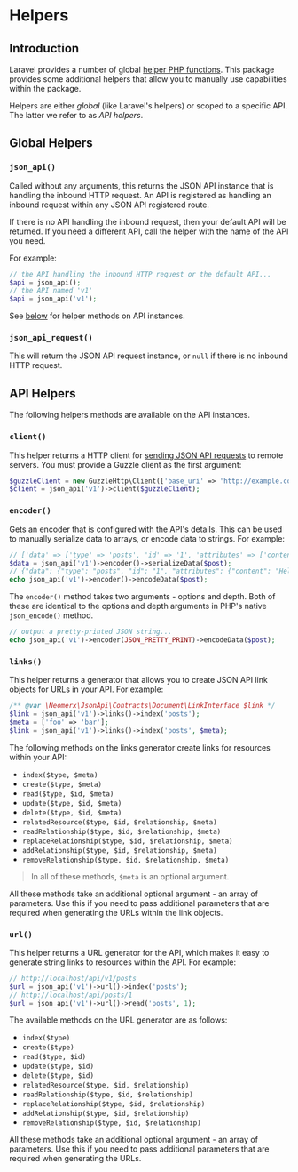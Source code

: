 # Helpers

## Introduction

Laravel provides a number of global [helper PHP functions](https://laravel.com/docs/helpers). This package
provides some additional helpers that allow you to manually use capabilities within the package.

Helpers are either *global* (like Laravel's helpers) or scoped to a specific API. The latter we refer to as 
*API helpers*.

## Global Helpers

### `json_api()`

Called without any arguments, this returns the JSON API instance that is handling the inbound HTTP request.
An API is registered as handling an inbound request within any JSON API registered route.

If there is no API handling the inbound request, then your default API will be returned. If you need a
different API, call the helper with the name of the API you need.

For example:

```php
// the API handling the inbound HTTP request or the default API...
$api = json_api();
// the API named 'v1'
$api = json_api('v1');
```

See [below](#api-helpers) for helper methods on API instances.

### `json_api_request()`

This will return the JSON API request instance, or `null` if there is no inbound HTTP request.

## API Helpers

The following helpers methods are available on the API instances.

### `client()`

This helper returns a HTTP client for [sending JSON API requests](./http-clients/) to remote servers. You
must provide a Guzzle client as the first argument:

```php
$guzzleClient = new GuzzleHttp\Client(['base_uri' => 'http://example.com/api/']);
$client = json_api('v1')->client($guzzleClient);
```

### `encoder()`

Gets an encoder that is configured with the API's details. This can be used to manually serialize data to arrays, or
encode data to strings. For example:

```php
// ['data' => ['type' => 'posts', 'id' => '1', 'attributes' => ['content' => 'Hello World']]]
$data = json_api('v1')->encoder()->serializeData($post);
// {"data": {"type": "posts", "id": "1", "attributes": {"content": "Hello World"}}}
echo json_api('v1')->encoder()->encodeData($post);
```

The `encoder()` method takes two arguments - options and depth. Both of these are identical to the options and
depth arguments in PHP's native `json_encode()` method.

```php
// output a pretty-printed JSON string...
echo json_api('v1')->encoder(JSON_PRETTY_PRINT)->encodeData($post);
```

### `links()`

This helper returns a generator that allows you to create JSON API link objects for URLs in your API. For example:

```php
/** @var \Neomerx\JsonApi\Contracts\Document\LinkInterface $link */
$link = json_api('v1')->links()->index('posts');
$meta = ['foo' => 'bar'];
$link = json_api('v1')->links()->index('posts', $meta);
```

The following methods on the links generator create links for resources within your API:

- `index($type, $meta)`
- `create($type, $meta)`
- `read($type, $id, $meta)`
- `update($type, $id, $meta)`
- `delete($type, $id, $meta)`
- `relatedResource($type, $id, $relationship, $meta)`
- `readRelationship($type, $id, $relationship, $meta)`
- `replaceRelationship($type, $id, $relationship, $meta)`
- `addRelationship($type, $id, $relationship, $meta)`
- `removeRelationship($type, $id, $relationship, $meta)`

> In all of these methods, `$meta` is an optional argument.

All these methods take an additional optional argument - an array of parameters. Use this if you need to pass 
additional parameters that are required when generating the URLs within the link objects.

### `url()`

This helper returns a URL generator for the API, which makes it easy to generate string links to resources within
the API. For example:

```php
// http://localhost/api/v1/posts
$url = json_api('v1')->url()->index('posts');
// http://localhost/api/posts/1
$url = json_api('v1')->url()->read('posts', 1);
```

The available methods on the URL generator are as follows:

- `index($type)`
- `create($type)`
- `read($type, $id)`
- `update($type, $id)`
- `delete($type, $id)`
- `relatedResource($type, $id, $relationship)`
- `readRelationship($type, $id, $relationship)`
- `replaceRelationship($type, $id, $relationship)`
- `addRelationship($type, $id, $relationship)`
- `removeRelationship($type, $id, $relationship)`

All these methods take an additional optional argument - an array of parameters. Use this if you need to pass 
additional parameters that are required when generating the URLs.
